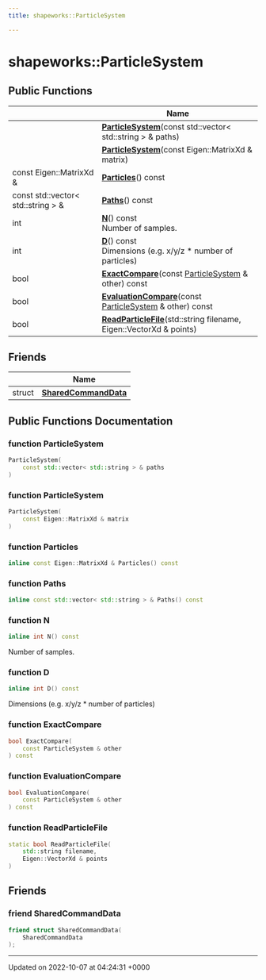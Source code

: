 ```yaml
---
title: shapeworks::ParticleSystem

---
```


# shapeworks::ParticleSystem





## Public Functions

|                | Name           |
| -------------- | -------------- |
| | **[ParticleSystem](../Classes/classshapeworks_1_1ParticleSystem.md#function-particlesystem)**(const std::vector< std::string > & paths) |
| | **[ParticleSystem](../Classes/classshapeworks_1_1ParticleSystem.md#function-particlesystem)**(const Eigen::MatrixXd & matrix) |
| const Eigen::MatrixXd & | **[Particles](../Classes/classshapeworks_1_1ParticleSystem.md#function-particles)**() const |
| const std::vector< std::string > & | **[Paths](../Classes/classshapeworks_1_1ParticleSystem.md#function-paths)**() const |
| int | **[N](../Classes/classshapeworks_1_1ParticleSystem.md#function-n)**() const<br>Number of samples.  |
| int | **[D](../Classes/classshapeworks_1_1ParticleSystem.md#function-d)**() const<br>Dimensions (e.g. x/y/z * number of particles)  |
| bool | **[ExactCompare](../Classes/classshapeworks_1_1ParticleSystem.md#function-exactcompare)**(const [ParticleSystem](../Classes/classshapeworks_1_1ParticleSystem.md) & other) const |
| bool | **[EvaluationCompare](../Classes/classshapeworks_1_1ParticleSystem.md#function-evaluationcompare)**(const [ParticleSystem](../Classes/classshapeworks_1_1ParticleSystem.md) & other) const |
| bool | **[ReadParticleFile](../Classes/classshapeworks_1_1ParticleSystem.md#function-readparticlefile)**(std::string filename, Eigen::VectorXd & points) |

## Friends

|                | Name           |
| -------------- | -------------- |
| struct | **[SharedCommandData](../Classes/classshapeworks_1_1ParticleSystem.md#friend-sharedcommanddata)**  |

## Public Functions Documentation

### function ParticleSystem

```cpp
ParticleSystem(
    const std::vector< std::string > & paths
)
```


### function ParticleSystem

```cpp
ParticleSystem(
    const Eigen::MatrixXd & matrix
)
```


### function Particles

```cpp
inline const Eigen::MatrixXd & Particles() const
```


### function Paths

```cpp
inline const std::vector< std::string > & Paths() const
```


### function N

```cpp
inline int N() const
```

Number of samples. 

### function D

```cpp
inline int D() const
```

Dimensions (e.g. x/y/z * number of particles) 

### function ExactCompare

```cpp
bool ExactCompare(
    const ParticleSystem & other
) const
```


### function EvaluationCompare

```cpp
bool EvaluationCompare(
    const ParticleSystem & other
) const
```


### function ReadParticleFile

```cpp
static bool ReadParticleFile(
    std::string filename,
    Eigen::VectorXd & points
)
```


## Friends

### friend SharedCommandData

```cpp
friend struct SharedCommandData(
    SharedCommandData 
);
```


-------------------------------

Updated on 2022-10-07 at 04:24:31 +0000